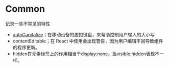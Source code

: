 # Common
记录一些不常见的特性
- [autoCapitalize](https://developer.mozilla.org/zh-CN/docs/Web/HTML/Global_attributes/autocapitalize)；在移动设备的虚拟键盘，来帮助控制用户输入的大小写
- contentEditable；在 React 中使用会出现警告，因为用户编辑不回导致组件的程序更新。
- hidden在元素标签上的作用相当于display:none。鱼visible:hidden表现不一样。
